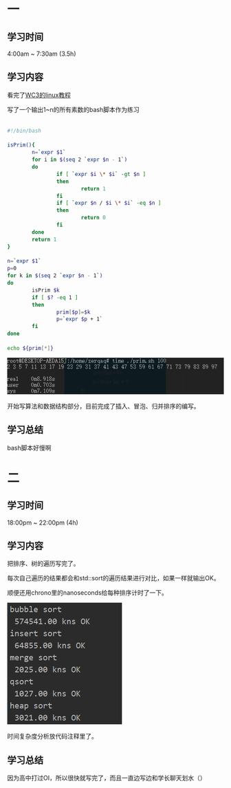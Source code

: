 # 一
## 学习时间
4:00am ~ 7:30am (3.5h)

## 学习内容
看完了[WC3的linux教程](https://www.w3cschool.cn/linux/linux-yum.html)

写了一个输出1~n的所有素数的bash脚本作为练习

```bash

#!/bin/bash

isPrim(){
        n=`expr $1`
        for i in $(seq 2 `expr $n - 1`)
        do
                if [ `expr $i \* $i` -gt $n ]
                then
                        return 1
                fi
                if [ `expr $n / $i \* $i` -eq $n ]
                then
                        return 0
                fi
        done
        return 1
}

n=`expr $1`
p=0
for k in $(seq 2 `expr $n - 1`)
do
        isPrim $k
        if [ $? -eq 1 ]
        then
                prim[$p]=$k
                p=`expr $p + 1`
        fi
done

echo ${prim[*]}

```

![](pic/4.png)

开始写算法和数据结构部分，目前完成了插入、冒泡、归并排序的编写。

## 学习总结

bash脚本好慢啊

# 二

## 学习时间
18:00pm ~ 22:00pm (4h)

## 学习内容

把排序、树的遍历写完了。

每次自己遍历的结果都会和std::sort的遍历结果进行对比，如果一样就输出OK。

顺便还用chrono里的nanoseconds给每种排序计时了一下。

![](pic/5.png)

时间复杂度分析放代码注释里了。

## 学习总结

因为高中打过OI，所以很快就写完了，而且一直边写边和学长聊天划水（）